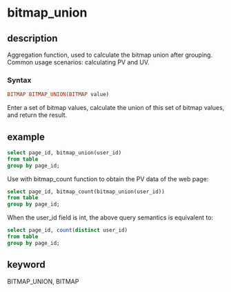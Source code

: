 # bitmap_union

## description

Aggregation function, used to calculate the bitmap union after grouping. Common usage scenarios: calculating PV and UV.

### Syntax

```Haskell
BITMAP BITMAP_UNION(BITMAP value)
```

Enter a set of bitmap values, calculate the union of this set of bitmap values, and return the result.

## example

```sql
select page_id, bitmap_union(user_id)
from table
group by page_id;
```

Use with bitmap_count function to obtain the PV data of the web page:

```sql
select page_id, bitmap_count(bitmap_union(user_id))
from table
group by page_id;
```

When the user_id field is int, the above query semantics is equivalent to:

```sql
select page_id, count(distinct user_id)
from table
group by page_id;
```

## keyword

BITMAP_UNION, BITMAP
